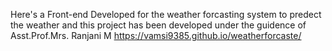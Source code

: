 Here's a Front-end Developed for the weather forcasting system to predect the weather and this project has been developed under the guidence of Asst.Prof.Mrs. Ranjani M
https://vamsi9385.github.io/weatherforcaste/
